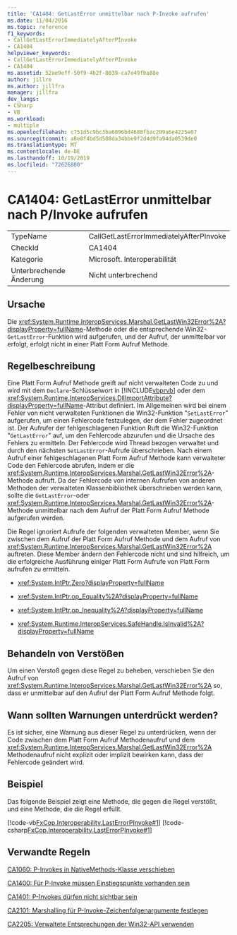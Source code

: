 ```yaml
---
title: 'CA1404: GetLastError unmittelbar nach P-Invoke aufrufen'
ms.date: 11/04/2016
ms.topic: reference
f1_keywords:
- CallGetLastErrorImmediatelyAfterPInvoke
- CA1404
helpviewer_keywords:
- CallGetLastErrorImmediatelyAfterPInvoke
- CA1404
ms.assetid: 52ae9eff-50f9-4b2f-8039-ca7e49fba88e
author: jillre
ms.author: jillfra
manager: jillfra
dev_langs:
- CSharp
- VB
ms.workload:
- multiple
ms.openlocfilehash: c751d5c9bc3ba6096bd4688fbac209a6e4225e07
ms.sourcegitcommit: a8e8f4bd5d508da34bbe9f2d4d9fa94da0539de0
ms.translationtype: MT
ms.contentlocale: de-DE
ms.lasthandoff: 10/19/2019
ms.locfileid: "72626800"
---
```

# <a name="ca1404-call-getlasterror-immediately-after-pinvoke"></a>CA1404: GetLastError unmittelbar nach P/Invoke aufrufen

|||
|-|-|
|TypeName|CallGetLastErrorImmediatelyAfterPInvoke|
|CheckId|CA1404|
|Kategorie|Microsoft. Interoperabilität|
|Unterbrechende Änderung|Nicht unterbrechend|

## <a name="cause"></a>Ursache

Die <xref:System.Runtime.InteropServices.Marshal.GetLastWin32Error%2A?displayProperty=fullName>-Methode oder die entsprechende Win32-`GetLastError`-Funktion wird aufgerufen, und der Aufruf, der unmittelbar vor erfolgt, erfolgt nicht in einer Platt Form Aufruf Methode.

## <a name="rule-description"></a>Regelbeschreibung
Eine Platt Form Aufruf Methode greift auf nicht verwalteten Code zu und wird mit dem `Declare`-Schlüsselwort in [!INCLUDE[vbprvb](../code-quality/includes/vbprvb_md.md)] oder dem <xref:System.Runtime.InteropServices.DllImportAttribute?displayProperty=fullName>-Attribut definiert. Im Allgemeinen wird bei einem Fehler von nicht verwalteten Funktionen die Win32-Funktion "`SetLastError`" aufgerufen, um einen Fehlercode festzulegen, der dem Fehler zugeordnet ist. Der Aufrufer der fehlgeschlagenen Funktion Ruft die Win32-Funktion "`GetLastError`" auf, um den Fehlercode abzurufen und die Ursache des Fehlers zu ermitteln. Der Fehlercode wird Thread bezogen verwaltet und durch den nächsten `SetLastError`-Aufrufe überschrieben. Nach einem Aufruf einer fehlgeschlagenen Platt Form Aufruf Methode kann verwalteter Code den Fehlercode abrufen, indem er die <xref:System.Runtime.InteropServices.Marshal.GetLastWin32Error%2A>-Methode aufruft. Da der Fehlercode von internen Aufrufen von anderen Methoden der verwalteten Klassenbibliothek überschrieben werden kann, sollte die `GetLastError`-oder <xref:System.Runtime.InteropServices.Marshal.GetLastWin32Error%2A>-Methode unmittelbar nach dem Aufruf der Platt Form Aufruf Methode aufgerufen werden.

Die Regel ignoriert Aufrufe der folgenden verwalteten Member, wenn Sie zwischen dem Aufruf der Platt Form Aufruf Methode und dem Aufruf von <xref:System.Runtime.InteropServices.Marshal.GetLastWin32Error%2A> auftreten. Diese Member ändern den Fehlercode nicht und sind hilfreich, um die erfolgreiche Ausführung einiger Platt Form Aufrufe von Platt Form aufrufen zu ermitteln.

- <xref:System.IntPtr.Zero?displayProperty=fullName>

- <xref:System.IntPtr.op_Equality%2A?displayProperty=fullName>

- <xref:System.IntPtr.op_Inequality%2A?displayProperty=fullName>

- <xref:System.Runtime.InteropServices.SafeHandle.IsInvalid%2A?displayProperty=fullName>

## <a name="how-to-fix-violations"></a>Behandeln von Verstößen
Um einen Verstoß gegen diese Regel zu beheben, verschieben Sie den Aufruf von <xref:System.Runtime.InteropServices.Marshal.GetLastWin32Error%2A> so, dass er unmittelbar auf den Aufruf der Platt Form Aufruf Methode folgt.

## <a name="when-to-suppress-warnings"></a>Wann sollten Warnungen unterdrückt werden?
Es ist sicher, eine Warnung aus dieser Regel zu unterdrücken, wenn der Code zwischen dem Platt Form Aufruf Methodenaufruf und dem <xref:System.Runtime.InteropServices.Marshal.GetLastWin32Error%2A> Methodenaufruf nicht explizit oder implizit bewirken kann, dass der Fehlercode geändert wird.

## <a name="example"></a>Beispiel
Das folgende Beispiel zeigt eine Methode, die gegen die Regel verstößt, und eine Methode, die die Regel erfüllt.

[!code-vb[FxCop.Interoperability.LastErrorPInvoke#1](../code-quality/codesnippet/VisualBasic/ca1404-call-getlasterror-immediately-after-p-invoke_1.vb)]
[!code-csharp[FxCop.Interoperability.LastErrorPInvoke#1](../code-quality/codesnippet/CSharp/ca1404-call-getlasterror-immediately-after-p-invoke_1.cs)]

## <a name="related-rules"></a>Verwandte Regeln
[CA1060: P-Invokes in NativeMethods-Klasse verschieben](../code-quality/ca1060.md)

[CA1400: Für P-Invoke müssen Einstiegspunkte vorhanden sein](../code-quality/ca1400.md)

[CA1401: P-Invokes dürfen nicht sichtbar sein](../code-quality/ca1401.md)

[CA2101: Marshalling für P-Invoke-Zeichenfolgenargumente festlegen](../code-quality/ca2101.md)

[CA2205: Verwaltete Entsprechungen der Win32-API verwenden](../code-quality/ca2205.md)

